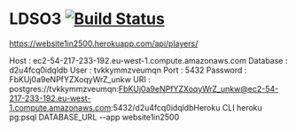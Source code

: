 # LDSO3 [![Build Status](https://travis-ci.com/momoepro/LDSO3.svg?token=2ixbFr6FRPqhgvmFqP1a&branch=master)](https://travis-ci.com/momoepro/LDSO3)


https://website1in2500.herokuapp.com/api/players/

Host : ec2-54-217-233-192.eu-west-1.compute.amazonaws.com
Database : d2u4fcq0idqldb
User : tvkkymmzveumqn
Port : 5432
Password : FbKUj0a9eNPfYZXoqyWrZ_unkw
URI : postgres://tvkkymmzveumqn:FbKUj0a9eNPfYZXoqyWrZ_unkw@ec2-54-217-233-192.eu-west-1.compute.amazonaws.com:5432/d2u4fcq0idqldbHeroku CLI
heroku pg:psql DATABASE_URL --app website1in2500

